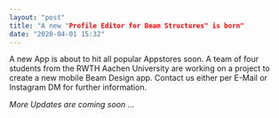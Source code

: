 ```yaml
---
layout: "post"
title: "A new "Profile Editor for Beam Structures" is born"
date: "2020-04-01 15:32"
---
```

A new App is about to hit all popular Appstores soon. A team of four students from the RWTH Aachen University are working on a project to create a new mobile Beam Design app. Contact us either per E-Mail or Instagram DM for further information.

*More Updates are coming soon ...*
